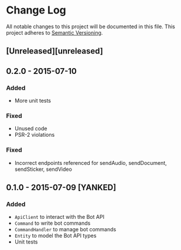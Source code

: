 # Change Log
All notable changes to this project will be documented in this file.
This project adheres to [Semantic Versioning](http://semver.org/).

## [Unreleased][unreleased]

## 0.2.0 - 2015-07-10
### Added
* More unit tests

### Fixed
* Unused code
* PSR-2 violations

### Fixed
* Incorrect endpoints referenced for sendAudio, sendDocument, sendSticker, sendVideo

## 0.1.0 - 2015-07-09 [YANKED]
### Added
* `ApiClient` to interact with the Bot API
* `Command` to write bot commands
* `CommandHandler` to manage bot commands
* `Entity` to model the Bot API types
* Unit tests
